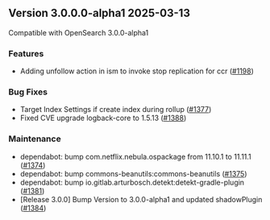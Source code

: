 ## Version 3.0.0.0-alpha1 2025-03-13

Compatible with OpenSearch 3.0.0-alpha1

### Features
* Adding unfollow action in ism to invoke stop replication for ccr ([#1198](https://github.com/opensearch-project/index-management/pull/1198))

### Bug Fixes
* Target Index Settings if create index during rollup ([#1377](https://github.com/opensearch-project/index-management/pull/1377))
* Fixed CVE upgrade logback-core to 1.5.13 ([#1388](https://github.com/opensearch-project/index-management/pull/1388))

### Maintenance
* dependabot: bump com.netflix.nebula.ospackage from 11.10.1 to 11.11.1 ([#1374](https://github.com/opensearch-project/index-management/pull/1374))
* dependabot: bump commons-beanutils:commons-beanutils ([#1375](https://github.com/opensearch-project/index-management/pull/1375))
* dependabot: bump io.gitlab.arturbosch.detekt:detekt-gradle-plugin ([#1381](https://github.com/opensearch-project/index-management/pull/1381))
* [Release 3.0.0] Bump Version to 3.0.0-alpha1 and updated shadowPlugin ([#1384](https://github.com/opensearch-project/index-management/pull/1384))